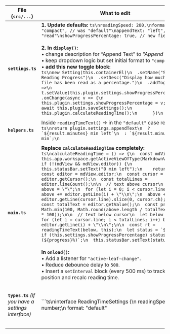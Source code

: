 | File (`src/...`)                                    | What to edit                                                                                                                                                                                                                                                                                                                                                                                                                                                                                                                                                                                                                                                                                                                                                                                                                                                                                                                                                                                                                                                                                                                                                                                                                                                    | Why                                                                                                               |          |           |                                                                                      |                                                     |
| --------------------------------------------------- | --------------------------------------------------------------------------------------------------------------------------------------------------------------------------------------------------------------------------------------------------------------------------------------------------------------------------------------------------------------------------------------------------------------------------------------------------------------------------------------------------------------------------------------------------------------------------------------------------------------------------------------------------------------------------------------------------------------------------------------------------------------------------------------------------------------------------------------------------------------------------------------------------------------------------------------------------------------------------------------------------------------------------------------------------------------------------------------------------------------------------------------------------------------------------------------------------------------------------------------------------------------- | ----------------------------------------------------------------------------------------------------------------- | -------- | --------- | ------------------------------------------------------------------------------------ | --------------------------------------------------- |
| **`settings.ts`**                                   | **1. Update defaults:**  `ts\nreadingSpeed: 200,\nformat: "compact", // was "default"\nappendText: "left", // was "read"\nshowProgressPercentage: true, // new field\n`<br><br>**2. In `display()`:**<br>• change description for “Append Text” to *"Append 'left'…"*,<br>• keep dropdown logic but set initial format to `"compact"`,<br>• **add this new toggle block:**<br>`ts\nnew Setting(this.containerEl)\n  .setName("Show % of Reading Progress")\n  .setDesc("Display how much of the file has been read as a percentage.")\n  .addToggle(t =>\n    t.setValue(this.plugin.settings.showProgressPercentage)\n      .onChange(async v => {\n        this.plugin.settings.showProgressPercentage = v;\n        await this.plugin.saveSettings();\n        this.plugin.calculateReadingTime();\n      })\n  );\n`                                                                                                                                                                                                                                                                                                                                                                                                                                        | You added new settings + changed defaults. Do it in the TS source; otherwise your edits vanish on the next build. |          |           |                                                                                      |                                                     |
| **`helpers.ts`**                                    | Inside `readingTimeText()` → in the `"default"` case replace:  ``ts\nreturn plugin.settings.appendText\n  ? `${result.minutes} min left`\n  : `${result.minutes} min`;\n``                                                                                                                                                                                                                                                                                                                                                                                                                                                                                                                                                                                                                                                                                                                                                                                                                                                                                                                                                                                                                                                                                      | Reflects the change from “read” → “left”.                                                                         |          |           |                                                                                      |                                                     |
| **`main.ts`**                                       | **Replace `calculateReadingTime` completely:**  ``ts\ncalculateReadingTime = () => {\n  const mdView = this.app.workspace.getActiveViewOfType(MarkdownView);\n  if (!(mdView && mdView.editor)) {\n    this.statusBar.setText("0 min left");\n    return;\n  }\n  const editor = mdView.editor;\n  const cursor = editor.getCursor();\n  const totalLines = editor.lineCount();\n\n  // text above cursor\n  let above = \"\";\n  for (let i = 0; i < cursor.line; i++) above += editor.getLine(i) + \"\\n\";\n  above += editor.getLine(cursor.line).slice(0, cursor.ch);\n\n  const totalText = editor.getValue();\n  const progress = Math.min(100, Math.round(above.length / totalText.length * 100));\n\n  // text below cursor\n  let below = \"\";\n  for (let i = cursor.line; i < totalLines; i++) below += editor.getLine(i) + \"\\n\";\n\n  const rt = readingTimeText(below, this);\n  let status = `${rt}`;\n  if (this.settings.showProgressPercentage) status += ` (${progress}%)`;\n  this.statusBar.setText(status);\n};\n``<br><br>**In `onload()`:**<br>• Add a listener for `"active-leaf-change"`.<br>• Reduce debounce delay to `500`.<br>• Insert a `setInterval` block (every 500 ms) to track cursor position and recalc reading time. | This is your new “remaining reading time from cursor” logic + progress percentage.                                |          |           |                                                                                      |                                                     |
| **`types.ts`** *(if you have a settings interface)* | ```ts\ninterface ReadingTimeSettings {\n  readingSpeed: number;\n  format: "default"                                                                                                                                                                                                                                                                                                                                                                                                                                                                                                                                                                                                                                                                                                                                                                                                                                                                                                                                                                                                                                                                                                                                                                            | "compact"                                                                                                         | "simple" | "verbose" | "digital";\n  appendText: string;\n  showProgressPercentage: boolean; // NEW\n}\n``` | Keeps TypeScript from yelling about missing fields. |
